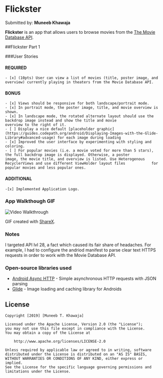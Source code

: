 # Flickster
Submitted by: **Muneeb Khawaja**

**Flickster** is an app that allows users to browse movies from the [The Movie Database API](http://docs.themoviedb.apiary.io/#).


##Flickster Part 1

###User Stories

#### REQUIRED 
	- [x] (10pts) User can view a list of movies (title, poster image, and overview) currently playing in theaters from the Movie Database API.

#### BONUS
	- [x] Views should be responsive for both landscape/portrait mode.
	- [x] In portrait mode, the poster image, title, and movie overview is shown.
	- [x] In landscape mode, the rotated alternate layout should use the backdrop image instead and show the title and movie 		      overview to the right of it.
	- [ ] Display a nice default [placeholder graphic](https://guides.codepath.org/android/Displaying-Images-with-the-Glide-		      Library#advanced-usage) for each image during loading
	- [x] Improved the user interface by experimenting with styling and coloring.
	- [ ] For popular movies (i.e. a movie voted for more than 5 stars), the full backdrop image is displayed. Otherwise, a poster 		      image, the movie title, and overview is listed. Use Heterogenous RecyclerViews and use different ViewHolder layout files 		      for popular movies and less popular ones.

#### ADDITIONAL 
	-[x] Implemented Application Logo. 


### App Walkthough GIF

<img src="https://imgur.com/ZwecWaF" title = 'Video Walkthrough' width='' alt='Video Walkthrough' ><br>


GIF created with [ShareX](https://getsharex.com/).
### Notes
I targeted API lvl 28, a fact which caused its fair share of headaches. For example, I had to configure the andriod manifest to parse
clear text HTTPS requests in order to work with the Movie Database API.


### Open-source libraries used

- [Android Async HTTP](https://github.com/loopj/android-async-http) - Simple asynchronous HTTP requests with JSON parsing
- [Glide](https://github.com/bumptech/glide) 			    - Image loading and caching library for Androids

## License

    Copyright [2019] [Muneeb T. Khawaja]

    Licensed under the Apache License, Version 2.0 (the "License");
    you may not use this file except in compliance with the License.
    You may obtain a copy of the License at

        http://www.apache.org/licenses/LICENSE-2.0

    Unless required by applicable law or agreed to in writing, software
    distributed under the License is distributed on an "AS IS" BASIS,
    WITHOUT WARRANTIES OR CONDITIONS OF ANY KIND, either express or implied.
    See the License for the specific language governing permissions and
    limitations under the License.




